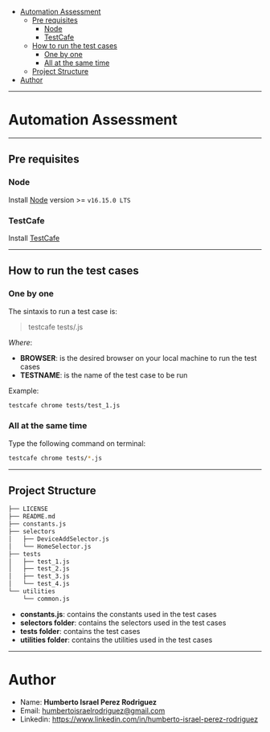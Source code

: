 
- [Automation Assessment](#automation-assessment)
  - [Pre requisites](#pre-requisites)
    - [Node](#node)
    - [TestCafe](#testcafe)
  - [How to run the test cases](#how-to-run-the-test-cases)
    - [One by one](#one-by-one)
    - [All at the same time](#all-at-the-same-time)
  - [Project Structure](#project-structure)
- [Author](#author)


____

<a name="automation-assessment"></a>
# Automation Assessment


____

<a name="pre-requisites"></a>
## Pre requisites

<a name="node"></a>
### Node

Install [Node](https://nodejs.org/en/download/) version >= `v16.15.0 LTS`


<a name="test-cafe"></a>
### TestCafe

Install [TestCafe](https://testcafe.io/documentation/402635/getting-started#install-testcafe)


____

<a name="how-to-run-the-test-cases"></a>
## How to run the test cases

<a name="one-by-one"></a>
### One by one

The sintaxis to run a test case is:


> testcafe <BROWSER> tests/<TESTNAME>.js

*Where*:

- **BROWSER**: is the desired browser on your local machine to run the test cases
- **TESTNAME**: is the name of the test case to be run

Example:

```bash
testcafe chrome tests/test_1.js
```


<a name="all-at-the-same-time"></a>
### All at the same time

Type the following command on terminal:

```bash
testcafe chrome tests/*.js
```


____

<a name="project-structure"></a>
## Project Structure

```bash
├── LICENSE
├── README.md
├── constants.js
├── selectors
│   ├── DeviceAddSelector.js
│   └── HomeSelector.js
├── tests
│   ├── test_1.js
│   ├── test_2.js
│   ├── test_3.js
│   └── test_4.js
└── utilities
    └── common.js
```

- **constants.js**: contains the constants used in the test cases
- **selectors folder**: contains the selectors used in the test cases
- **tests folder**: contains the test cases
- **utilities folder**: contains the utilities used in the test cases

____

<a name="author"></a>
# Author

- Name: **Humberto Israel Perez Rodriguez**
- Email: humbertoisraelrodriguez@gmail.com
- Linkedin: https://www.linkedin.com/in/humberto-israel-perez-rodriguez